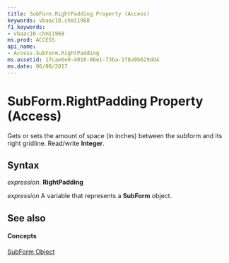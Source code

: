 ```yaml
---
title: SubForm.RightPadding Property (Access)
keywords: vbaac10.chm11968
f1_keywords:
- vbaac10.chm11968
ms.prod: ACCESS
api_name:
- Access.SubForm.RightPadding
ms.assetid: 17cae6e0-4010-86e1-73ba-1f8a9b629dd4
ms.date: 06/08/2017
---
```



# SubForm.RightPadding Property (Access)

Gets or sets the amount of space (in inches) between the subform and its right gridline. Read/write  **Integer**.


## Syntax

 _expression_. **RightPadding**

 _expression_ A variable that represents a **SubForm** object.


## See also


#### Concepts


[SubForm Object](subform-object-access.md)

